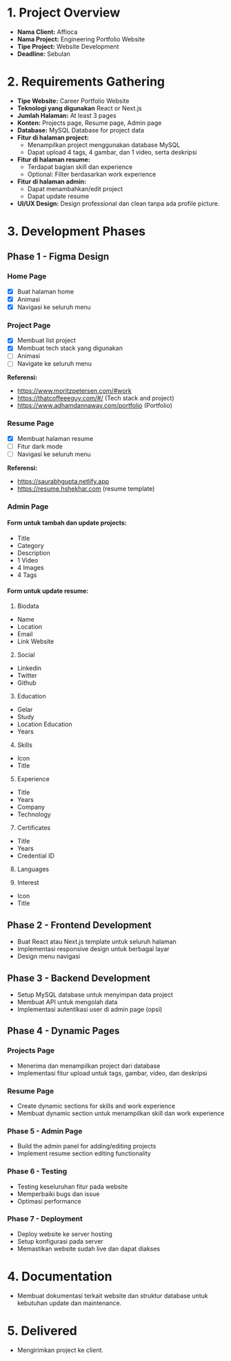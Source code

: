 # 1. Project Overview

- **Nama Client:** Affioca
- **Nama Project:** Engineering Portfolio Website
- **Tipe Project:** Website Development
- **Deadline:** Sebulan

# 2. Requirements Gathering

- **Tipe Website:** Career Portfolio Website
- **Teknologi yang digunakan** React or Next.js
- **Jumlah Halaman:** At least 3 pages
- **Konten:** Projects page, Resume page, Admin page
- **Database:** MySQL Database for project data
- **Fitur di halaman project:**
  - Menampilkan project menggunakan database MySQL
  - Dapat upload 4 tags, 4 gambar, dan 1 video, serta deskripsi
- **Fitur di halaman resume:**
  - Terdapat bagian skill dan experience
  - Optional: Filter berdasarkan work experience
- **Fitur di halaman admin:**
  - Dapat menambahkan/edit project
  - Dapat update resume
- **UI/UX Design:** Design professional dan clean tanpa ada profile picture.

# 3. Development Phases

## Phase 1 - Figma Design

### Home Page

- [x] Buat halaman home
- [x] Animasi
- [x] Navigasi ke seluruh menu

### Project Page

- [x] Membuat list project
- [x] Membuat tech stack yang digunakan
- [ ] Animasi
- [ ] Navigate ke seluruh menu

**Referensi:**

- https://www.moritzpetersen.com/#work
- https://thatcoffeeeguy.com/#/ (Tech stack and project)
- https://www.adhamdannaway.com/portfolio (Portfolio)

### Resume Page

- [x] Membuat halaman resume
- [ ] Fitur dark mode
- [ ] Navigasi ke seluruh menu

**Referensi:**

- https://saurabhgupta.netlify.app
- https://resume.hshekhar.com (resume template)

### Admin Page

#### Form untuk tambah dan update projects:

- Title
- Category
- Description
- 1 Video
- 4 Images
- 4 Tags

#### Form untuk update resume:

1. Biodata

- Name
- Location
- Email
- Link Website

2. Social

- Linkedin
- Twitter
- Github

3. Education

- Gelar
- Study
- Location Education
- Years

4. Skills

- Icon
- Title

5. Experience

- Title
- Years
- Company
- Technology

7. Certificates

- Title
- Years
- Credential ID

8. Languages

9. Interest

- Icon
- Title

## Phase 2 - Frontend Development

- Buat React atau Next.js template untuk seluruh halaman
- Implementasi responsive design untuk berbagai layar
- Design menu navigasi

## Phase 3 - Backend Development

- Setup MySQL database untuk menyimpan data project
- Membuat API untuk mengolah data
- Implementasi autentikasi user di admin page (opsi)

## Phase 4 - Dynamic Pages

### Projects Page

- Menerima dan menampilkan project dari database
- Implementasi fitur upload untuk tags, gambar, video, dan deskripsi

### Resume Page

- Create dynamic sections for skills and work experience
- Membuat dynamic section untuk menampilkan skill dan work experience

### Phase 5 - Admin Page

- Build the admin panel for adding/editing projects
- Implement resume section editing functionality

### Phase 6 - Testing

- Testing keseluruhan fitur pada website
- Memperbaiki bugs dan issue
- Optimasi performance

### Phase 7 - Deployment

- Deploy website ke server hosting
- Setup konfigurasi pada server
- Memastikan website sudah live dan dapat diakses

# 4. Documentation

- Membuat dokumentasi terkait website dan struktur database untuk kebutuhan update dan maintenance.

# 5. Delivered

- Mengirimkan project ke client.
